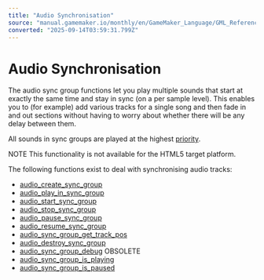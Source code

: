 ```yaml
---
title: "Audio Synchronisation"
source: "manual.gamemaker.io/monthly/en/GameMaker_Language/GML_Reference/Asset_Management/Audio/Audio_Synchronisation/Audio_Synchronisation.htm"
converted: "2025-09-14T03:59:31.799Z"
---
```


# Audio Synchronisation

The audio sync group functions let you play multiple sounds that start at exactly the same time and stay in sync (on a per sample level). This enables you to (for example) add various tracks for a single song and then fade in and out sections without having to worry about whether there will be any delay between them.

All sounds in sync groups are played at the highest [priority](../audio_play_sound.md).

NOTE This functionality is not available for the HTML5 target platform.

The following functions exist to deal with synchronising audio tracks:

-   [audio\_create\_sync\_group](audio_create_sync_group.md)
-   [audio\_play\_in\_sync\_group](audio_play_in_sync_group.md)
-   [audio\_start\_sync\_group](audio_start_sync_group.md)
-   [audio\_stop\_sync\_group](audio_stop_sync_group.md)
-   [audio\_pause\_sync\_group](audio_pause_sync_group.md)
-   [audio\_resume\_sync\_group](audio_resume_sync_group.md)
-   [audio\_sync\_group\_get\_track\_pos](audio_sync_group_get_track_pos.md)
-   [audio\_destroy\_sync\_group](audio_destroy_sync_group.md)
-   [audio\_sync\_group\_debug](audio_sync_group_debug.md) OBSOLETE
-   [audio\_sync\_group\_is\_playing](audio_sync_group_is_playing.md)
-   [audio\_sync\_group\_is\_paused](audio_sync_group_is_paused.md)